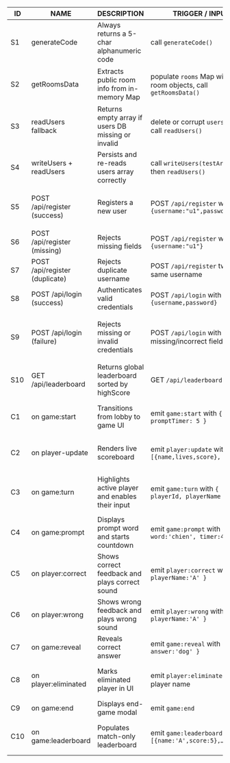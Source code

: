 | ID  | NAME                           | DESCRIPTION                                        | TRIGGER / INPUT                                                 | EXPECTED RESULT                                                                                                 | PASS/FAIL |
| --- | ------------------------------ | -------------------------------------------------- | --------------------------------------------------------------- | --------------------------------------------------------------------------------------------------------------- | :-------: |
| S1  | generateCode                   | Always returns a 5-char alphanumeric code          | call `generateCode()`                                           | returns string of length 5 matching `/^[A-Z0-9]{5}$/`                                                           |           |
| S2  | getRoomsData                   | Extracts public room info from in-memory Map       | populate `rooms` Map with 2 room objects, call `getRoomsData()` | returns array of `{code, hostName, playerCount, maxPlayers, isPrivate}`                                         |           |
| S3  | readUsers fallback             | Returns empty array if users DB missing or invalid | delete or corrupt `users.json`, call `readUsers()`              | returns `[]` without throwing                                                                                   |           |
| S4  | writeUsers + readUsers         | Persists and re-reads users array correctly        | call `writeUsers(testArray)`, then `readUsers()`                | `readUsers()` returns the same `testArray`                                                                      |           |
| S5  | POST /api/register (success)   | Registers a new user                               | POST `/api/register` with `{username:"u1",password:"p1"}`       | 200 OK, body `{token:"user-<id>-token",username:"u1"}`, user added to `users.json`                              |           |
| S6  | POST /api/register (missing)   | Rejects missing fields                             | POST `/api/register` with `{username:"u1"}`                     | 400 Bad Request `{ error: 'Username & password required' }`                                                     |           |
| S7  | POST /api/register (duplicate) | Rejects duplicate username                         | POST `/api/register` twice with same username                   | 400 Bad Request `{ error: 'Username already taken' }`                                                           |           |
| S8  | POST /api/login (success)      | Authenticates valid credentials                    | POST `/api/login` with correct `{username,password}`            | 200 OK `{ token:"user-<id>-token",username }`                                                                   |           |
| S9  | POST /api/login (failure)      | Rejects missing or invalid credentials             | POST `/api/login` with missing/incorrect fields                 | 400 for missing `{ error: 'Username & password required' }`, 401 for invalid `{ error: 'Invalid credentials' }` |           |
| S10 | GET /api/leaderboard           | Returns global leaderboard sorted by highScore     | GET `/api/leaderboard`                                          | 200 OK JSON array sorted descending by `highScore`                                                              |           |
| C1  | on game:start                  | Transitions from lobby to game UI                  | emit `game:start` with `{ promptTimer: 5 }`                     | hides lobby, shows game section; clears all text fields; disables answer input                                  |           |
| C2  | on player-update               | Renders live scoreboard                            | emit `player:update` with `[{name,lives,score}, …]`             | `#gamePlayerList li` count matches players; each `<li>` shows “name — X pts, Y ❤️”                              |           |
| C3  | on game:turn                   | Highlights active player and enables their input   | emit `game:turn` with `{ playerId, playerName }`                | matching `<li>` has `.active-turn`; `answerInput.disabled = false`; `turnTextEl` updated                        |           |
| C4  | on game:prompt                 | Displays prompt word and starts countdown          | emit `game:prompt` with `{ word:'chien', timer:4 }`             | `promptTextEl` shows 'chien'; `timerTextEl` starts counting down                                                |           |
| C5  | on player:correct              | Shows correct feedback and plays correct sound     | emit `player:correct` with `{ playerName:'A' }`                 | input highlights green; correct‐sound `.play()` called; `turnTextEl` updated                                    |           |
| C6  | on player:wrong                | Shows wrong feedback and plays wrong sound         | emit `player:wrong` with `{ playerName:'A' }`                   | input highlights red; wrong‐sound `.play()` called; turn does not advance                                       |           |
| C7  | on game:reveal                 | Reveals correct answer                             | emit `game:reveal` with `{ answer:'dog' }`                      | `revealTextEl` shows 'dog'                                                                                      |           |
| C8  | on player:eliminated           | Marks eliminated player in UI                      | emit `player:eliminated` with player name                       | corresponding `<li>` has class `.eliminated` (opacity+strike-through)                                           |           |
| C9  | on game:end                    | Displays end-game modal                            | emit `game:end`                                                 | `#game-end` modal becomes visible                                                                               |           |
| C10 | on game:leaderboard            | Populates match-only leaderboard                   | emit `game:leaderboard` with `[{name:'A',score:5},…]`           | end modal list shows “1. A — 5 pts” per entry; game section hidden                                              |           |
